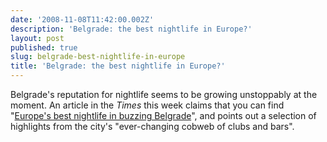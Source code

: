 ```yaml
---
date: '2008-11-08T11:42:00.002Z'
description: 'Belgrade: the best nightlife in Europe?'
layout: post
published: true
slug: belgrade-best-nightlife-in-europe
title: 'Belgrade: the best nightlife in Europe?'
---
```


Belgrade's reputation for nightlife seems to be growing unstoppably at the moment. An article in the <i>Times</i> this week claims that you can find "<a href="http://www.timesonline.co.uk/tol/travel/holiday_type/music_and_travel/article5082856.ece">Europe's best nightlife in buzzing Belgrade</a>", and points out a selection of highlights from the city's "ever-changing cobweb of clubs and bars".